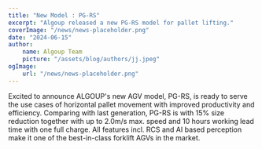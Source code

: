 ```yaml
---
title: "New Model : PG-RS"
excerpt: "Algoup released a new PG-RS model for pallet lifting."
coverImage: "/news/news-placeholder.png"
date: "2024-06-15"
author:
    name: Algoup Team
    picture: "/assets/blog/authors/jj.jpeg"
ogImage:
    url: "/news/news-placeholder.png"
---
```


Excited to announce ALGOUP's new AGV model, PG-RS, is ready to serve the use cases of horizontal pallet movement with improved productivity and efficiency. Comparing with last generation, PG-RS is with 15% size reduction together with up to 2.0m/s max. speed and 10 hours working lead time with one full charge. All features incl. RCS and AI based perception make it one of the best-in-class forklift AGVs in the market.
